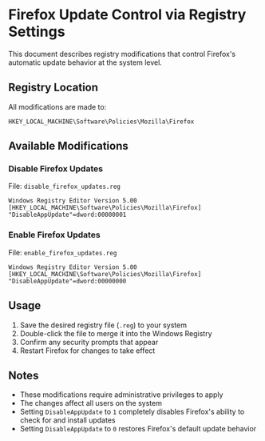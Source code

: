 # Firefox Update Control via Registry Settings

This document describes registry modifications that control Firefox's automatic update behavior at the system level.

## Registry Location

All modifications are made to:
```
HKEY_LOCAL_MACHINE\Software\Policies\Mozilla\Firefox
```

## Available Modifications

### Disable Firefox Updates
File: `disable_firefox_updates.reg`
```reg
Windows Registry Editor Version 5.00
[HKEY_LOCAL_MACHINE\Software\Policies\Mozilla\Firefox]
"DisableAppUpdate"=dword:00000001
```

### Enable Firefox Updates
File: `enable_firefox_updates.reg`
```reg
Windows Registry Editor Version 5.00
[HKEY_LOCAL_MACHINE\Software\Policies\Mozilla\Firefox]
"DisableAppUpdate"=dword:00000000
```

## Usage

1. Save the desired registry file (`.reg`) to your system
2. Double-click the file to merge it into the Windows Registry
3. Confirm any security prompts that appear
4. Restart Firefox for changes to take effect

## Notes

- These modifications require administrative privileges to apply
- The changes affect all users on the system
- Setting `DisableAppUpdate` to `1` completely disables Firefox's ability to check for and install updates
- Setting `DisableAppUpdate` to `0` restores Firefox's default update behavior